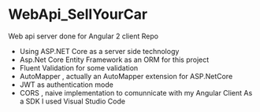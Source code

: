 # WebApi_SellYourCar
Web api server done for Angular 2 client Repo
- Using ASP.NET Core  as a server side technology 
- Asp.Net Core Entity Framework  as an ORM for this project
- Fluent Validation for some validation 
- AutoMapper , actually an AutoMapper extension for ASP.NetCore 
- JWT as authentication mode 
- CORS , naive implementation to comunnicate with my Angular Client
As a SDK I used Visual Studio Code 
